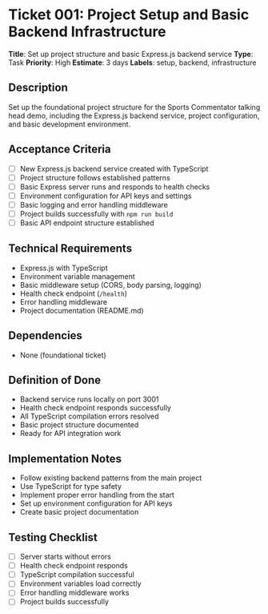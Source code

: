 # Ticket 001: Project Setup and Basic Backend Infrastructure

**Title**: Set up project structure and basic Express.js backend service
**Type**: Task
**Priority**: High
**Estimate**: 3 days
**Labels**: setup, backend, infrastructure

## Description
Set up the foundational project structure for the Sports Commentator talking head demo, including the Express.js backend service, project configuration, and basic development environment.

## Acceptance Criteria
- [ ] New Express.js backend service created with TypeScript
- [ ] Project structure follows established patterns
- [ ] Basic Express server runs and responds to health checks
- [ ] Environment configuration for API keys and settings
- [ ] Basic logging and error handling middleware
- [ ] Project builds successfully with `npm run build`
- [ ] Basic API endpoint structure established

## Technical Requirements
- Express.js with TypeScript
- Environment variable management
- Basic middleware setup (CORS, body parsing, logging)
- Health check endpoint (`/health`)
- Error handling middleware
- Project documentation (README.md)

## Dependencies
- None (foundational ticket)

## Definition of Done
- Backend service runs locally on port 3001
- Health check endpoint responds successfully
- All TypeScript compilation errors resolved
- Basic project structure documented
- Ready for API integration work

## Implementation Notes
- Follow existing backend patterns from the main project
- Use TypeScript for type safety
- Implement proper error handling from the start
- Set up environment configuration for API keys
- Create basic project documentation

## Testing Checklist
- [ ] Server starts without errors
- [ ] Health check endpoint responds
- [ ] TypeScript compilation successful
- [ ] Environment variables load correctly
- [ ] Error handling middleware works
- [ ] Project builds successfully

